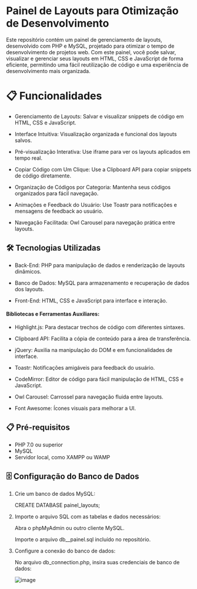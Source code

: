 # Painel de Layouts para Otimização de Desenvolvimento
Este repositório contém um painel de gerenciamento de layouts, desenvolvido com PHP e MySQL, projetado para otimizar o tempo de desenvolvimento de projetos web. Com este painel, você pode salvar, visualizar e gerenciar seus layouts em HTML, CSS e JavaScript de forma eficiente, permitindo uma fácil reutilização de código e uma experiência de desenvolvimento mais organizada.


# 📋 Funcionalidades

- Gerenciamento de Layouts: Salvar e visualizar snippets de código em HTML, CSS e JavaScript.

- Interface Intuitiva: Visualização organizada e funcional dos layouts salvos.

- Pré-visualização Interativa: Use iframe para ver os layouts aplicados em tempo real.

- Copiar Código com Um Clique: Use a Clipboard API para copiar snippets de código diretamente.

- Organização de Códigos por Categoria: Mantenha seus códigos organizados para fácil navegação.

- Animações e Feedback do Usuário: Use Toastr para notificações e mensagens de feedback ao usuário.

- Navegação Facilitada: Owl Carousel para navegação prática entre layouts.


## 🛠 Tecnologias Utilizadas

- Back-End: PHP para manipulação de dados e renderização de layouts dinâmicos.
  
- Banco de Dados: MySQL para armazenamento e recuperação de dados dos layouts.
  
- Front-End: HTML, CSS e JavaScript para interface e interação.


  
#### Bibliotecas e Ferramentas Auxiliares:
- Highlight.js: Para destacar trechos de código com diferentes sintaxes.
  
- Clipboard API: Facilita a cópia de conteúdo para a área de transferência.
  
- jQuery: Auxilia na manipulação do DOM e em funcionalidades de interface.
  
- Toastr: Notificações amigáveis para feedback do usuário.
  
- CodeMirror: Editor de código para fácil manipulação de HTML, CSS e JavaScript.
  
- Owl Carousel: Carrossel para navegação fluida entre layouts.
  
- Font Awesome: Ícones visuais para melhorar a UI.


## 📋 Pré-requisitos
- PHP 7.0 ou superior
- MySQL
- Servidor local, como XAMPP ou WAMP


## 🗄 Configuração do Banco de Dados

1. Crie um banco de dados MySQL:
   
    CREATE DATABASE painel_layouts;

2. Importe o arquivo SQL com as tabelas e dados necessários:

    Abra o phpMyAdmin ou outro cliente MySQL.
 
    Importe o arquivo db__painel.sql incluído no repositório.

3. Configure a conexão do banco de dados:

    No arquivo db_connection.php, insira suas credenciais de banco de dados:

    ![image](https://github.com/user-attachments/assets/5133eebf-f474-4d20-b7c1-9c3419afb9bb)
